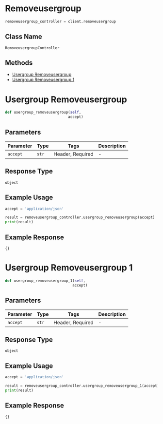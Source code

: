 # Removeusergroup

```python
removeusergroup_controller = client.removeusergroup
```

## Class Name

`RemoveusergroupController`

## Methods

* [Usergroup Removeusergroup](../../doc/controllers/removeusergroup.md#usergroup-removeusergroup)
* [Usergroup Removeusergroup 1](../../doc/controllers/removeusergroup.md#usergroup-removeusergroup-1)


# Usergroup Removeusergroup

```python
def usergroup_removeusergroup(self,
                             accept)
```

## Parameters

| Parameter | Type | Tags | Description |
|  --- | --- | --- | --- |
| `accept` | `str` | Header, Required | - |

## Response Type

`object`

## Example Usage

```python
accept = 'application/json'

result = removeusergroup_controller.usergroup_removeusergroup(accept)
print(result)
```

## Example Response

```
{}
```


# Usergroup Removeusergroup 1

```python
def usergroup_removeusergroup_1(self,
                               accept)
```

## Parameters

| Parameter | Type | Tags | Description |
|  --- | --- | --- | --- |
| `accept` | `str` | Header, Required | - |

## Response Type

`object`

## Example Usage

```python
accept = 'application/json'

result = removeusergroup_controller.usergroup_removeusergroup_1(accept)
print(result)
```

## Example Response

```
{}
```

